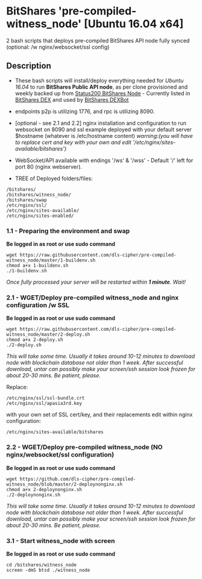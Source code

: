 # BitShares 'pre-compiled-witness_node' [Ubuntu 16.04 x64]
2 bash scripts that deploys pre-compiled BitShares API node fully synced (optional: /w nginx/websocket/ssl config)

## Description

- These bash scripts will install/deploy everything needed for *Ubuntu 16.04* to run **BitShares Public API node**, as per clone provisioned and weekly backed up from [Status200 BitShares Node](https://status200.bitshares.apasia.tech) - Currently listed in [BitShares DEX](https://wallet.bitshares.org) and used by [BitShares DEXBot](https://github.com/Codaone/DEXBot/)

- endpoints p2p is utilizing 1776, and rpc is utilizing 8090.

- [optional - see 2.1 and 2.2] nginx installation and configuration to run websocket on 8090 and ssl example deployed with your default server $hostname (whatever is /etc/hostname content)
*warning:(you will have to replace cert and key with your own and edit '/etc/nginx/sites-available/bitshares')*

- WebSocket/API available with endings '/ws' & '/wss' - Default '/' left for port 80 (nginx webserver).

- TREE of Deployed folders/files:

```
/bitshares/
/bitshares/witness_node/
/bitshares/swap
/etc/nginx/ssl/
/etc/nginx/sites-available/
/etc/nginx/sites-enabled/
```

### 1.1 - Preparing the environment and swap

**Be logged in as root or use sudo command**

```
wget https://raw.githubusercontent.com/dls-cipher/pre-compiled-witness_node/master/1-buildenv.sh
chmod a+x 1-buildenv.sh
./1-buildenv.sh
```

*Once fully processed your server will be restarted within **1 minute**. Wait!*

### 2.1 - WGET/Deploy pre-compiled witness_node and nginx configuration /w SSL

**Be logged in as root or use sudo command**

```
wget https://raw.githubusercontent.com/dls-cipher/pre-compiled-witness_node/master/2-deploy.sh
chmod a+x 2-deploy.sh
./2-deploy.sh
```

*This will take some time. Usually it takes around 10-12 minutes to download node with blockchain database not older than 1 week. After successful download, untar can possibly make your screen/ssh session look frozen for about 20-30 mins. Be patient, please.*

Replace:

```
/etc/nginx/ssl/ssl-bundle.crt
/etc/nginx/ssl/apasia3rd.key
```

with your own set of SSL cert/key, and their replacements edit within nginx configuration:

```
/etc/nginx/sites-available/bitshares
```

### 2.2 - WGET/Deploy pre-compiled witness_node (NO nginx/websocket/ssl configuration)

**Be logged in as root or use sudo command**

```
wget https://github.com/dls-cipher/pre-compiled-witness_node/blob/master/2-deploynonginx.sh
chmod a+x 2-deploynonginx.sh
./2-deploynonginx.sh
```

*This will take some time. Usually it takes around 10-12 minutes to download node with blockchain database not older than 1 week. After successful download, untar can possibly make your screen/ssh session look frozen for about 20-30 mins. Be patient, please.*

### 3.1 - Start witness_node with screen

**Be logged in as root or use sudo command**

```
cd /bitshares/witness_node
screen -dmS btsd ./witness_node
```



